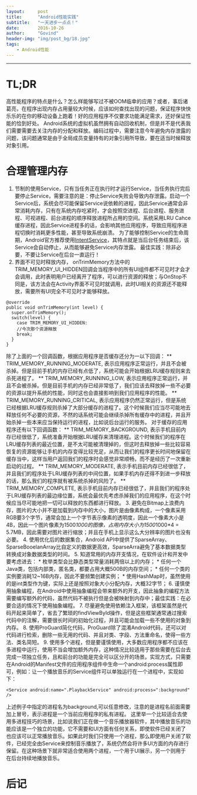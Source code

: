 ```yaml
---
layout:     post
title:      "Android性能实践"
subtitle:   "一天进步一点点！"
date:       2016-10-26
author:     "Govind"
header-img: "img/post_bg/18.jpg"
tags:
    - Android性能
---
```



---

# TL;DR

高性能程序的特点是什么？怎么样能够写过不被OOM临幸的应用？或者，事后诸葛亮，在程序出现内存占用量较大时候，应该如何查找出现的问题，保证程序快快乐乐的在你的移动设备上跑着！好的应用程序不仅要求功能满足需求，还好保证性能的恰到好处。
Android系统的虚拟机虽然拥有自动回收机制，但是并不是代表我们需要需要去关注内存的分配和释放。编码过程中，需要注意今年避免内存泄露的问题，该问题通常是由于全局成员变量持有的对象引用所导致，要在适当时候释放对象引用。


# 合理管理内存
  1. 节制的使用Service，只有当任务正在执行时才运行Service，当任务执行完后要停止Service，需要注意的是：停止Service失败会导致内存泄露。启动一个 Service后，系统会尽可能保留Service说依赖的进程，因此Service通常会非常消耗内存，只有在系统内存吃紧时，才会按照空进程、后台进程、服务进程、可视进程、前台进程的顺序释放进程所占用的空间。系统采用LRU Cahce缓存进程，因此Service进程多的话，会影响其他应用程序，导致应用程序进程切换时消耗更多性能，甚至导致系统崩溃。
  为了能够控制Service的生命周期，Android官方推荐使用[IntentService][3]，其特点就是当后台任务结束后，该Service会自动停止，从而能够避免Service内存泄露。
  最佳实践：除非必要，不要让Service在后台一直运行！
  2. 界面不可见时释放内存， onTrimMemory方法中的TRIM_MEMORY_UI_HIDDEN回调会当程序中的所有UI组件都不可见时才会才会调用，此时表明用户已经离开了程序，可以进行资源的释放；与OnStop不同是，该方法会在Activity界面不可见时就调用，此时UI相关的资源还不能释放，需要所有UI完全不可见时才能够释放。

  ```
  @override
  public void onTrimMemory(int level) {
    super.onTrimMemory();
    switch(level) {
      case TRIM_MEMORY_UI_HIDDEN:
      //今次那个资源释放
      break;
    }
  }
  ```

  除了上面的一个回调函数，根据应用程序是否缓存还分为一以下回调：
  ** TRIM_MEMORY_RUNNING_MODERATE, 表示应用程序正常运行，并且不会被杀掉。但是目前手机的内存已经有点低了，系统可能会开始根据LRU缓存规则来去杀死进程了。
  ** TRIM_MEMORY_RUNNING_LOW, 表示应用程序正常运行，并且不会被杀掉。但是目前手机的内存已经非常低了，我们应该去释放掉一些不必要的资源以提升系统的性能，同时这也会直接影响到我们应用程序的性能。
  ** TRIM_MEMORY_RUNNING_CRITICAL, 表示应用程序仍然正常运行，但是系统已经根据LRU缓存规则杀掉了大部分缓存的进程了。这个时候我们应当尽可能地去释放任何不必要的资源，不然的话系统可能会继续杀掉所有缓存中的进程，并且开始杀掉一些本来应当保持运行的进程，比如说后台运行的服务。
对于缓存的应用程序还有以下回调函数：
  ** TRIM_MEMORY_BACKGROUND, 表示手机目前内存已经很低了，系统准备开始根据LRU缓存来清理进程。这个时候我们的程序在LRU缓存列表的最近位置，是不太可能被清理掉的，但这时去释放掉一些比较容易恢复的资源能够让手机的内存变得比较充足，从而让我们的程序更长时间地保留在缓存当中，这样当用户返回我们的程序时会感觉非常顺畅，而不是经历了一次重新启动的过程。
  ** TRIM_MEMORY_MODERATE, 表示手机目前内存已经很低了，并且我们的程序处于LRU缓存列表的中间位置，如果手机内存还得不到进一步释放的话，那么我们的程序就有被系统杀掉的风险了。
  ** TRIM_MEMORY_COMPLETE, 表示手机目前内存已经很低了，并且我们的程序处于LRU缓存列表的最边缘位置，系统会最优先考虑杀掉我们的应用程序，在这个时候应当尽可能地把一切可以释放的东西都进行释放。
  3. 避免在Bitmap上浪费内存，图片的大小并不是加载到内存中的大小，图片是由像素构成，一个像素采用RGB要3个字节，通常会加上一个字节表示像素的透明度，因此一个像素大小是4B，因此一个图片像素为1500*1000的图像，占用内存大小为1500*1000*4 = 5.7MB，因此需要对图片进行缩放；并且在手机上显示这么大分辨率的图片也没有必要。
  4. 使用优化后的数据集合，Android API中提供了SparseArray、SparseBooelanArray比自定义的数据更高效，SparseArra避免了基本数据类型转换成对象数据类型的时间。
  5. 知道常用的内存开支情况，在软件设计和开发中要考虑进去：
    * 枚举类型会比静态类型常量消耗两倍以上的内存；
    * 任何一个Java类，包括内部类，匿名类，都要占用大概500B的内存空间；
    * 任何一个类的实例要消耗12~16B内存，因此不要频繁创建实例；
    * 使用HashMap时，虽然使用的是int类型作为键，实际上还是按照对象大小分配内存，大概32字节；
  6. 谨慎使用抽象编程，在Android中使用抽象编程会带来额外的开支，因此抽象的编程方法需要编写额外的代码，虽然代码不被执行但是会被映射到内存中；最佳实践：在必要合适的情况下使用抽象编程。
  7. 尽量避免使用依赖注入框架，该框架虽然是代码开起来简单了，省去了繁琐的findViewById操作，但是这些框架通常通过搜索代码中的注解，需要很长时间的初始化过程，并且可能会加载一些不使用的对象到内存。
  8. 使用ProGuard简化代码，ProGuard除了混淆Android代码，还可以对代码进行检索，删除一些无用的代码、并且对类、字段、方法重命名，使得一些方法、类名简短。
  9. 使用多个进程，但是要谨慎使用，大多数应用程序都不应该在多进程中运行，使用不当会增加额外内存，这种情况比较适用于那些需要在后台去完成一项独立任务，且和前台的功能是完全可以区分开的场景。实现方式，只需要在Android的Manifest文件的应用程序组件中生命一个android:process属性即可，例如：让一个播放音乐的Service组件可以单独运行在一个进程中，实现如下：

  ```
  <Service android:name=".PlaybackService" android:process=":background" />
  ```

  上述例子中指定的进程名为background,可以任意修改，注意的是进程名前面需要加上冒号，表示进程是一个当前应用程序的私有进程。
  这里举一个比较适合去使用多进程技巧的场景，比如说我们正在做一个音乐播放器软件，其中播放音乐的功能应该是一个独立的功能，它不需要和UI方面有任何关系，即使软件已经关闭了也应该可以正常播放音乐。如果此时我们只使用一个进程，那么即使用户关闭了软件，已经完全由Service来控制音乐播放了，系统仍然会将许多UI方面的内存进行保留。在这种场景下就非常适合使用两个进程，一个用于UI展示，另一个则用于在后台持续地播放音乐。
# 

# 后记


[1]:http://blog.csdn.net/sinyu890807/article/details/42238627          "Android最佳性能实践1"
[2]:http://blog.csdn.net/sinyu890807/article/details/42238633      "Android最佳性能实践2"
[3]: http://blog.csdn.net/guolin_blog/article/details/26365913 "IntentService使用"

